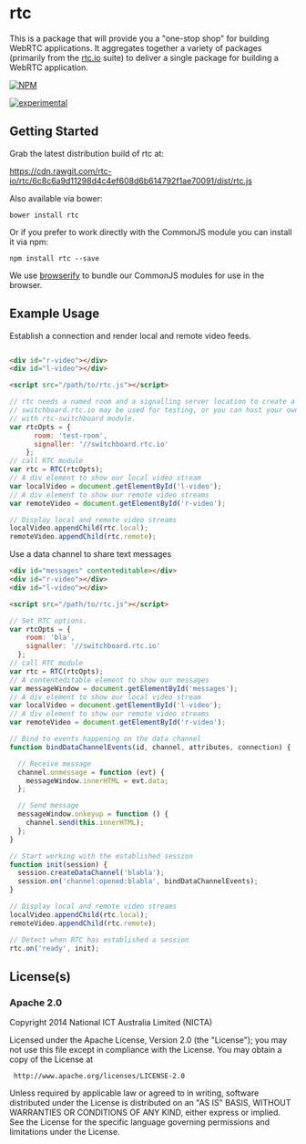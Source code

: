 # rtc

This is a package that will provide you a "one-stop shop" for building
WebRTC applications.  It aggregates together a variety of packages (primarily
from the [rtc.io](https://github.com/rtc-io) suite) to deliver a single
package for building a WebRTC application.


[![NPM](https://nodei.co/npm/rtc.png)](https://nodei.co/npm/rtc/)

[![experimental](https://img.shields.io/badge/stability-experimental-red.svg)](https://github.com/dominictarr/stability#experimental)

## Getting Started

Grab the latest distribution build of rtc at:

https://cdn.rawgit.com/rtc-io/rtc/6c8c6a9d11298d4c4ef608d6b614792f1ae70091/dist/rtc.js

Also available via bower:

  ```
  bower install rtc
  ```

Or if you prefer to work directly with the CommonJS module you can install it via npm:

  ```
  npm install rtc --save
  ```

We use [browserify](https://browserify.org) to bundle our CommonJS modules for use in the browser.


## Example Usage

Establish a connection and render local and remote video feeds.

```html

<div id="r-video"></div>
<div id="l-video"></div>

<script src="/path/to/rtc.js"></script>

```

```js
// rtc needs a named room and a signalling server location to create a session.
// switchboard.rtc.io may be used for testing, or you can host your own signaller
// with rtc-switchboard module.
var rtcOpts = {
      room: 'test-room',
      signaller: '//switchboard.rtc.io'
    };
// call RTC module
var rtc = RTC(rtcOpts);
// A div element to show our local video stream
var localVideo = document.getElementById('l-video');
// A div element to show our remote video streams
var remoteVideo = document.getElementById('r-video');

// Display local and remote video streams
localVideo.appendChild(rtc.local);
remoteVideo.appendChild(rtc.remote);
```

Use a data channel to share text messages

```html
<div id="messages" contenteditable></div>
<div id="r-video"></div>
<div id="l-video"></div>

<script src="/path/to/rtc.js"></script>

```

```js
// Set RTC options.
var rtcOpts = {
    room: 'bla',
    signaller: '//switchboard.rtc.io'
  };
// call RTC module
var rtc = RTC(rtcOpts);
// A contenteditable element to show our messages
var messageWindow = document.getElementById('messages');
// A div element to show our local video stream
var localVideo = document.getElementById('l-video');
// A div element to show our remote video streams
var remoteVideo = document.getElementById('r-video');

// Bind to events happening on the data channel
function bindDataChannelEvents(id, channel, attributes, connection) {

  // Receive message
  channel.onmessage = function (evt) {
    messageWindow.innerHTML = evt.data;
  };

  // Send message
  messageWindow.onkeyup = function () {
    channel.send(this.innerHTML);
  };
}

// Start working with the established session
function init(session) {
  session.createDataChannel('blabla');
  session.on('channel:opened:blabla', bindDataChannelEvents);
}

// Display local and remote video streams
localVideo.appendChild(rtc.local);
remoteVideo.appendChild(rtc.remote);

// Detect when RTC has established a session
rtc.on('ready', init);
```

## License(s)

### Apache 2.0

Copyright 2014 National ICT Australia Limited (NICTA)

   Licensed under the Apache License, Version 2.0 (the "License");
   you may not use this file except in compliance with the License.
   You may obtain a copy of the License at

     http://www.apache.org/licenses/LICENSE-2.0

   Unless required by applicable law or agreed to in writing, software
   distributed under the License is distributed on an "AS IS" BASIS,
   WITHOUT WARRANTIES OR CONDITIONS OF ANY KIND, either express or implied.
   See the License for the specific language governing permissions and
   limitations under the License.
